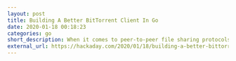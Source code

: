 ```yaml
---
layout: post
title: Building A Better BitTorrent Client In Go
date: 2020-01-18 00:18:23
categories: go
short_description: When it comes to peer-to-peer file sharing protocols, BitTorrent is probably one of the best known. 
external_url: https://hackaday.com/2020/01/18/building-a-better-bittorrent-client-in-go/
---
```

